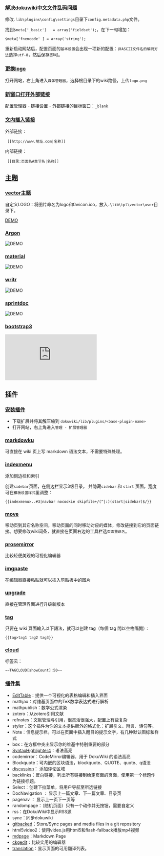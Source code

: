 
### [解决dokuwiki中文文件乱码问题](https://blog.csdn.net/zhang_peisheng/article/details/131619350)

修改`.lib\plugins\config\settings`目录下`config.metadata.php`文件。

找到`$meta['_basic']   = array('fieldset');`，在下一句增加：

```
$meta['fnencode' ] = array('string');
```

重新启动网站后，配置页面的`基本设置`会出现一项新的配置：`非ASCII文件名的编码方法`选择`utf-8`，然后保存即可。

### [更换logo](https://cloud.tencent.com/developer/ask/sof/102546453)

打开网站，右上角进入`媒体管理器`，选择根目录下的wiki路径，上传`logo.png`

### [新窗口打开外部链接](https://zhuanlan.zhihu.com/p/600209878)

配置管理器 - 链接设置 - 外部链接的目标窗口：`_blank`

### [文内插入链接](https://www.dokuwiki.org/zh:wiki:syntax)

外部链接：

```
 [[http://www.地址.com|名称]]
```

内部链接：

```
 [[目录:页面名#章节名|名称]] 
```

## [主题](http://ciangbrides.myds.me/dw/dokuwiki/template)

### [vector主题](https://www.lainme.com/doku.php/blog/2010/09/dokuwiki%E4%B8%BB%E9%A2%98_vector)

自定义LOGO：将图片命名为logo和favicon.ico，放入`.\lib\tpl\vector\user`目录下。

[DEMO](https://wiki.geany.org/newsletter/start)

### [Argon](https://github.com/IceWreck/Argon-Dokuwiki-Template)

![DEMO](https://github.com/IceWreck/Argon-Dokuwiki-Template/raw/master/screenshots/1.png)

### [material](https://github.com/LeonStaufer/material-dokuwiki)

![DEMO](https://camo.githubusercontent.com/b6d1f7b1ca77ead8318dc6d44ad367f68fadaca0208633ea69fe5700b58e02cc/68747470733a2f2f692e696d6775722e636f6d2f315169626d4b672e6a7067)

### [writr](https://github.com/selfthinker/dokuwiki_template_writr)

![DEMO](https://www.dokuwiki.org/_media/template:writr_sample.png)

### [sprintdoc](https://github.com/cosmocode/dokuwiki-template-sprintdoc)

![DEMO](https://www.dokuwiki.org/_media/template:sprintdoc-annotated.png?cache=)
### [bootstrap3](https://github.com/giterlizzi/dokuwiki-template-bootstrap3)

![DEMO](https://www.dokuwiki.org/lib/exe/fetch.php?tok=38e4f8&media=http%3A%2F%2Flotar.altervista.org%2Fdokuwiki%2F_media%2Fwiki%2Ftemplate%2Fbootstrap3-template.png)



## 插件

### [安装插件](https://www.dokuwiki.org/zh-tw:plugins)

- 下载扩展并将其解压缩到 `dokuwiki/lib/plugins/<base-plugin-name>`
- 打开网站，右上角进入`管理 - 扩展管理器`

### [markdowku](http://sunyongfeng.com/201704/administrator/dokuwiki/plugin)

可直接在 wiki 页上写 markdown 语法文本，不需要特殊处理。

### [indexmenu](https://myds.cloud/dokuwiki/%E6%B7%BB%E5%8A%A0%E4%BE%A7%E8%BE%B9%E6%A0%8F%E5%92%8C%E7%B4%A2%E5%BC%95)

添加侧边栏和索引

创建`sidebar`页面，在侧边栏显示3级目录， 并隐藏`sidebar` 和 `start` 页面，宽度可在`模板设置样式`里调整：

```
{{indexmenu>..#3|navbar nocookie skipfile+/(^|:)(start|sidebar)$/}}
```

### [move](https://www.gualaohan.com/post/564)

移动页到其它名称空间，移动页面的同时移动对应的媒体，修改链接到它的页面链接。想要修改wiki词条，就直接在页面右边的工具栏选`页面重命名`。

### [prosemirror](https://myds.cloud/start)

比较轻便美观的可视化编辑器

### [imgpaste](https://myds.cloud/start)

在编辑器直接粘贴就可以插入剪贴板中的图片

### [upgrade](https://myds.cloud/start)

直接在管理界面进行升级新版本

### [tag](https://www.ichiayi.com/wiki/tech/dokuwiki_plugin)

只要在 wiki 頁面輸入以下語法，就可以创建 tag（每個 tag 間以空格隔開）：

```
{{tag>tag1 tag2 tag3}}
```

### [cloud](https://www.lainme.com/doku.php/blog/2010/08/dokuwiki%E6%8F%92%E4%BB%B6%E4%B8%8E%E4%B8%BB%E9%A2%98%E6%8E%A8%E8%8D%90)

标签云：

```
~~TAGCLOUD[showCount]:50~~
```

### [插件集](https://zhuanlan.zhihu.com/p/600209878)

- [EditTable](https://github.com/cosmocode/edittable)：提供一个可视化的表格编辑和插入界面
- mathjax：对维基页面中的TeX数学表达式进行解析
- mathpublish：数学公式渲染
- zotero：从zotero引用文献
- refnotes：文献管理与引用，很灵活很强大，配置上有些复杂
- styler：这个插件为你的文本提供额外的格式化：扩展引文、附言、诗句等。
- Note：信息提示栏。可以在页面中插入醒目的提示文字，有几种默认图标和样式
- box：在方框中突出显示你的维基中特别重要的部分
- [SyntaxHighlighter4](https://github.com/crazy-max/dokuwiki-plugin-syntaxhighlighter4)：语法高亮
- codemirror：CodeMirror编辑器，用于 DokuWiki 的语法高亮
- Blockquote：可内嵌的区块语法，blockquote、QUOTE、quote、q语法
- [discussion](https://github.com/dokufreaks/plugin-discussion)： 添加评论区域
- backlinks：反向链接，列出所有链接到给定页面的页面，使用第一个标题作为链接标题。
- Select：创建下拉菜单，将用户导航至所选链接
- DocNavigation ： 显示上一篇文章、下一篇文章、目录页
- pagenav ： 显示上一页下一页等
- randompage：（随机页面）只有一个动作并无按钮，需要自定义
- rss：在DokuWiki中显示RSS源
- sync：同步dokuwiki
- [gitbacked](https://github.com/woolfg/dokuwiki-plugin-gitbacked)：Store/Sync pages and media files in a git repository
- html5video2：使用video.js用html5和flash-fallback播放mp4视频
- [mdpage](https://github.com/mizunashi-mana/dokuwiki-plugin-mdpage)：Markdown Page
- [ckgedit](https://github.com/turnermm/ckgedit)：比较实用的编辑器
- [translation](https://github.com/splitbrain/dokuwiki-plugin-translation)：显示页面的可用翻译列表。